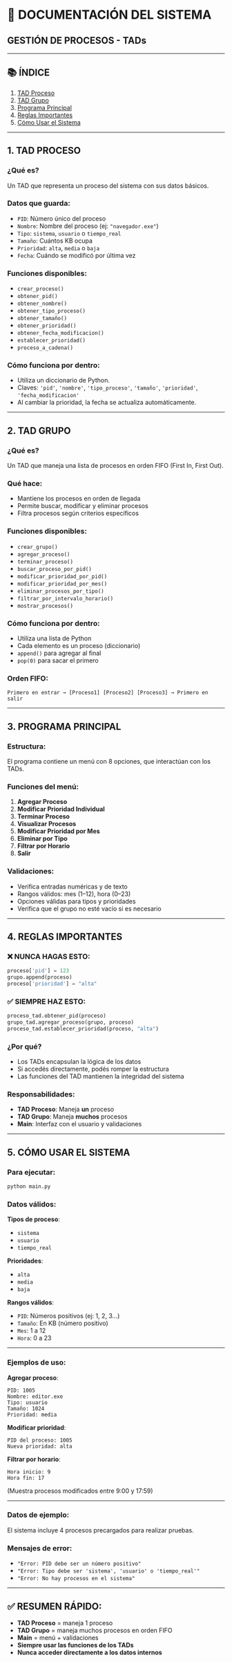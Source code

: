 # 📄 DOCUMENTACIÓN DEL SISTEMA  
## GESTIÓN DE PROCESOS - TADs

---

## 📚 ÍNDICE
1. [TAD Proceso](#1-tad-proceso)  
2. [TAD Grupo](#2-tad-grupo)  
3. [Programa Principal](#3-programa-principal)  
4. [Reglas Importantes](#4-reglas-importantes)  
5. [Cómo Usar el Sistema](#5-cómo-usar-el-sistema)  

---

## 1. TAD PROCESO

### ¿Qué es?
Un TAD que representa un proceso del sistema con sus datos básicos.

### Datos que guarda:
- `PID`: Número único del proceso  
- `Nombre`: Nombre del proceso (ej: `"navegador.exe"`)  
- `Tipo`: `sistema`, `usuario` o `tiempo_real`  
- `Tamaño`: Cuántos KB ocupa  
- `Prioridad`: `alta`, `media` o `baja`  
- `Fecha`: Cuándo se modificó por última vez  

### Funciones disponibles:
- `crear_proceso()`  
- `obtener_pid()`  
- `obtener_nombre()`  
- `obtener_tipo_proceso()`  
- `obtener_tamaño()`  
- `obtener_prioridad()`  
- `obtener_fecha_modificacion()`  
- `establecer_prioridad()`  
- `proceso_a_cadena()`  

### Cómo funciona por dentro:
- Utiliza un diccionario de Python.  
- Claves: `'pid'`, `'nombre'`, `'tipo_proceso'`, `'tamaño'`, `'prioridad'`, `'fecha_modificacion'`  
- Al cambiar la prioridad, la fecha se actualiza automáticamente.  

---

## 2. TAD GRUPO

### ¿Qué es?
Un TAD que maneja una lista de procesos en orden FIFO (First In, First Out).

### Qué hace:
- Mantiene los procesos en orden de llegada  
- Permite buscar, modificar y eliminar procesos  
- Filtra procesos según criterios específicos  

### Funciones disponibles:
- `crear_grupo()`  
- `agregar_proceso()`  
- `terminar_proceso()`  
- `buscar_proceso_por_pid()`  
- `modificar_prioridad_por_pid()`  
- `modificar_prioridad_por_mes()`  
- `eliminar_procesos_por_tipo()`  
- `filtrar_por_intervalo_horario()`  
- `mostrar_procesos()`  

### Cómo funciona por dentro:
- Utiliza una lista de Python  
- Cada elemento es un proceso (diccionario)  
- `append()` para agregar al final  
- `pop(0)` para sacar el primero  

### Orden FIFO:
`Primero en entrar → [Proceso1] [Proceso2] [Proceso3] → Primero en salir`

---

## 3. PROGRAMA PRINCIPAL

### Estructura:
El programa contiene un menú con 8 opciones, que interactúan con los TADs.

### Funciones del menú:
1. **Agregar Proceso**  
2. **Modificar Prioridad Individual**  
3. **Terminar Proceso**  
4. **Visualizar Procesos**  
5. **Modificar Prioridad por Mes**  
6. **Eliminar por Tipo**  
7. **Filtrar por Horario**  
8. **Salir**  

### Validaciones:
- Verifica entradas numéricas y de texto  
- Rangos válidos: mes (1–12), hora (0–23)  
- Opciones válidas para tipos y prioridades  
- Verifica que el grupo no esté vacío si es necesario  

---

## 4. REGLAS IMPORTANTES

### ❌ NUNCA HAGAS ESTO:
```python
proceso['pid'] = 123  
grupo.append(proceso)  
proceso['prioridad'] = "alta"  
```

### ✅ SIEMPRE HAZ ESTO:
```python
proceso_tad.obtener_pid(proceso)  
grupo_tad.agregar_proceso(grupo, proceso)  
proceso_tad.establecer_prioridad(proceso, "alta")  
```

### ¿Por qué?
- Los TADs encapsulan la lógica de los datos  
- Si accedés directamente, podés romper la estructura  
- Las funciones del TAD mantienen la integridad del sistema  

### Responsabilidades:
- **TAD Proceso**: Maneja **un** proceso  
- **TAD Grupo**: Maneja **muchos** procesos  
- **Main**: Interfaz con el usuario y validaciones  

---

## 5. CÓMO USAR EL SISTEMA

### Para ejecutar:
```bash
python main.py
```

### Datos válidos:

**Tipos de proceso**:  
- `sistema`  
- `usuario`  
- `tiempo_real`  

**Prioridades**:  
- `alta`  
- `media`  
- `baja`  

**Rangos válidos**:  
- `PID`: Números positivos (ej: 1, 2, 3…)  
- `Tamaño`: En KB (número positivo)  
- `Mes`: 1 a 12  
- `Hora`: 0 a 23  

---

### Ejemplos de uso:

**Agregar proceso**:
```
PID: 1005  
Nombre: editor.exe  
Tipo: usuario  
Tamaño: 1024  
Prioridad: media  
```

**Modificar prioridad**:
```
PID del proceso: 1005  
Nueva prioridad: alta  
```

**Filtrar por horario**:
```
Hora inicio: 9  
Hora fin: 17  
```
(Muestra procesos modificados entre 9:00 y 17:59)

---

### Datos de ejemplo:
El sistema incluye 4 procesos precargados para realizar pruebas.

### Mensajes de error:
- `"Error: PID debe ser un número positivo"`  
- `"Error: Tipo debe ser 'sistema', 'usuario' o 'tiempo_real'"`  
- `"Error: No hay procesos en el sistema"`  

---

## ✅ RESUMEN RÁPIDO:
- **TAD Proceso** = maneja 1 proceso  
- **TAD Grupo** = maneja muchos procesos en orden FIFO  
- **Main** = menú + validaciones  
- **Siempre usar las funciones de los TADs**  
- **Nunca acceder directamente a los datos internos**